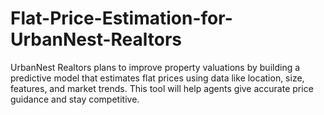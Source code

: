 # Flat-Price-Estimation-for-UrbanNest-Realtors
UrbanNest Realtors plans to improve property valuations by building a predictive model that estimates flat prices using data like location, size, features, and market trends. This tool will help agents give accurate price guidance and stay competitive.
